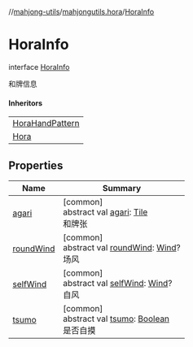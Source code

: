 //[mahjong-utils](../../../index.md)/[mahjongutils.hora](../index.md)/[HoraInfo](index.md)

# HoraInfo

interface [HoraInfo](index.md)

和牌信息

#### Inheritors

| |
|---|
| [HoraHandPattern](../-hora-hand-pattern/index.md) |
| [Hora](../-hora/index.md) |

## Properties

| Name | Summary |
|---|---|
| [agari](agari.md) | [common]<br>abstract val [agari](agari.md): [Tile](../../mahjongutils.models/-tile/index.md)<br>和牌张 |
| [roundWind](round-wind.md) | [common]<br>abstract val [roundWind](round-wind.md): [Wind](../../mahjongutils.models/-wind/index.md)?<br>场风 |
| [selfWind](self-wind.md) | [common]<br>abstract val [selfWind](self-wind.md): [Wind](../../mahjongutils.models/-wind/index.md)?<br>自风 |
| [tsumo](tsumo.md) | [common]<br>abstract val [tsumo](tsumo.md): [Boolean](https://kotlinlang.org/api/latest/jvm/stdlib/kotlin-stdlib/kotlin/-boolean/index.html)<br>是否自摸 |
